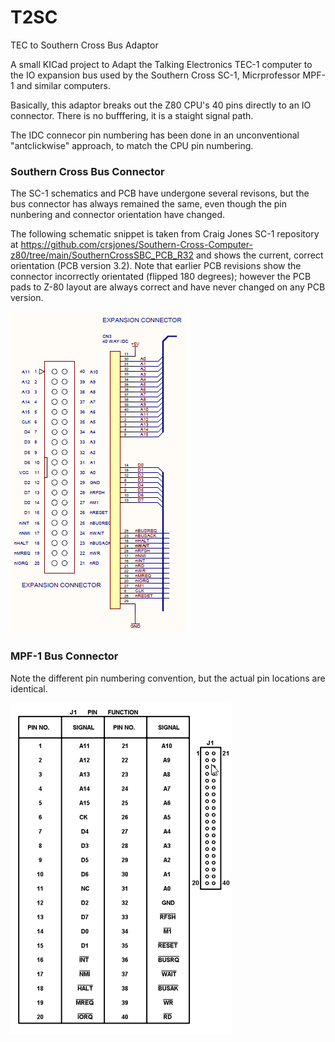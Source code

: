 # T2SC
TEC to Southern Cross Bus Adaptor

A small KICad project to Adapt the Talking Electronics TEC-1 computer to the IO expansion bus used by the Southern Cross SC-1, Micrprofessor MPF-1 and similar computers.

Basically, this adaptor breaks out the Z80 CPU's 40 pins directly to an IO connector. There is no bufffering, it is a staight signal path.

The IDC connecor pin numbering has been done in an unconventional "antclickwise" approach, to match the CPU pin numbering.

### Southern Cross Bus Connector

The SC-1 schematics and PCB have undergone several revisons, but the bus connector has always remained the same, even though the pin nunbering and connector orientation have changed.

The following schematic snippet is taken from Craig Jones SC-1 repository at https://github.com/crsjones/Southern-Cross-Computer-z80/tree/main/SouthernCrossSBC_PCB_R32 and shows the current, correct orientation (PCB version 3.2). Note that earlier PCB revisions show the connector incorrectly orientated (flipped 180 degrees); however the PCB pads to Z-80 layout are always correct and have never changed on any PCB version.

![SC bus](SC%20Bus%20Connector.png?raw=true "SC-1 Bus")


### MPF-1 Bus Connector

Note the different pin numbering convention, but the actual pin locations are identical.

![MPF-1 bus](MPF-1%20Bus%20Connector.png?raw=true "MPF-1 Bus")

